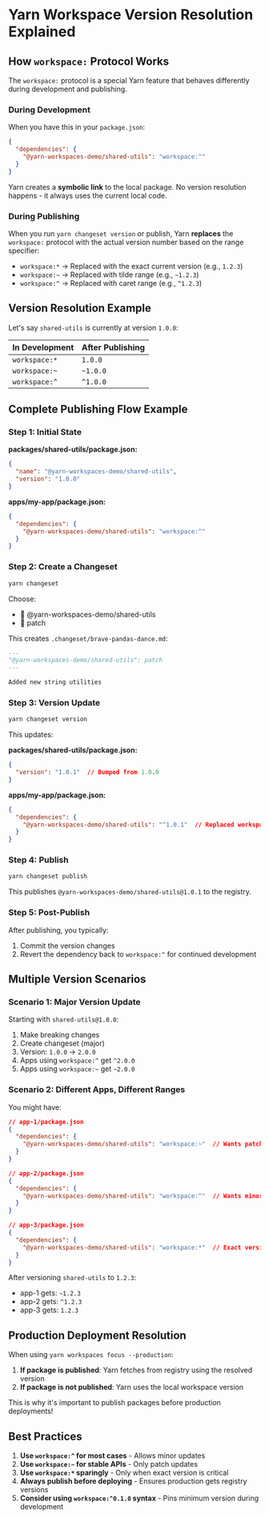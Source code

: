 # Yarn Workspace Version Resolution Explained

## How `workspace:` Protocol Works

The `workspace:` protocol is a special Yarn feature that behaves differently during development and publishing.

### During Development

When you have this in your `package.json`:

```json
{
  "dependencies": {
    "@yarn-workspaces-demo/shared-utils": "workspace:^"
  }
}
```

Yarn creates a **symbolic link** to the local package. No version resolution happens - it always uses the current local code.

### During Publishing

When you run `yarn changeset version` or publish, Yarn **replaces** the `workspace:` protocol with the actual version number based on the range specifier:

- `workspace:*` → Replaced with the exact current version (e.g., `1.2.3`)
- `workspace:~` → Replaced with tilde range (e.g., `~1.2.3`)
- `workspace:^` → Replaced with caret range (e.g., `^1.2.3`)

## Version Resolution Example

Let's say `shared-utils` is currently at version `1.0.0`:

| In Development | After Publishing |
|----------------|------------------|
| `workspace:*`  | `1.0.0`         |
| `workspace:~`  | `~1.0.0`        |
| `workspace:^`  | `^1.0.0`        |

## Complete Publishing Flow Example

### Step 1: Initial State

**packages/shared-utils/package.json:**
```json
{
  "name": "@yarn-workspaces-demo/shared-utils",
  "version": "1.0.0"
}
```

**apps/my-app/package.json:**
```json
{
  "dependencies": {
    "@yarn-workspaces-demo/shared-utils": "workspace:^"
  }
}
```

### Step 2: Create a Changeset

```bash
yarn changeset
```

Choose:
- 🔵 @yarn-workspaces-demo/shared-utils
- 🔵 patch

This creates `.changeset/brave-pandas-dance.md`:
```markdown
---
"@yarn-workspaces-demo/shared-utils": patch
---

Added new string utilities
```

### Step 3: Version Update

```bash
yarn changeset version
```

This updates:

**packages/shared-utils/package.json:**
```json
{
  "version": "1.0.1"  // Bumped from 1.0.0
}
```

**apps/my-app/package.json:**
```json
{
  "dependencies": {
    "@yarn-workspaces-demo/shared-utils": "^1.0.1"  // Replaced workspace:^
  }
}
```

### Step 4: Publish

```bash
yarn changeset publish
```

This publishes `@yarn-workspaces-demo/shared-utils@1.0.1` to the registry.

### Step 5: Post-Publish

After publishing, you typically:
1. Commit the version changes
2. Revert the dependency back to `workspace:^` for continued development

## Multiple Version Scenarios

### Scenario 1: Major Version Update

Starting with `shared-utils@1.0.0`:

1. Make breaking changes
2. Create changeset (major)
3. Version: `1.0.0` → `2.0.0`
4. Apps using `workspace:^` get `^2.0.0`
5. Apps using `workspace:~` get `~2.0.0`

### Scenario 2: Different Apps, Different Ranges

You might have:

```json
// app-1/package.json
{
  "dependencies": {
    "@yarn-workspaces-demo/shared-utils": "workspace:~"  // Wants patch updates only
  }
}

// app-2/package.json
{
  "dependencies": {
    "@yarn-workspaces-demo/shared-utils": "workspace:^"  // Wants minor updates
  }
}

// app-3/package.json
{
  "dependencies": {
    "@yarn-workspaces-demo/shared-utils": "workspace:*"  // Exact version
  }
}
```

After versioning `shared-utils` to `1.2.3`:
- app-1 gets: `~1.2.3`
- app-2 gets: `^1.2.3`
- app-3 gets: `1.2.3`

## Production Deployment Resolution

When using `yarn workspaces focus --production`:

1. **If package is published**: Yarn fetches from registry using the resolved version
2. **If package is not published**: Yarn uses the local workspace version

This is why it's important to publish packages before production deployments!

## Best Practices

1. **Use `workspace:^` for most cases** - Allows minor updates
2. **Use `workspace:~` for stable APIs** - Only patch updates
3. **Use `workspace:*` sparingly** - Only when exact version is critical
4. **Always publish before deploying** - Ensures production gets registry versions
5. **Consider using `workspace:^0.1.0` syntax** - Pins minimum version during development
